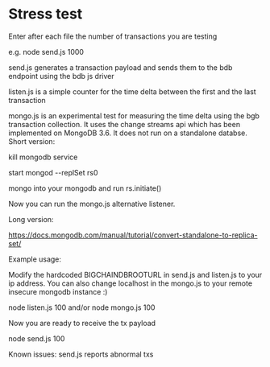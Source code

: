 # Stress test

Enter after each file the number of transactions you are testing

e.g.
node send.js 1000

send.js generates a transaction payload and sends them to the bdb endpoint using the bdb js driver

listen.js is a simple counter for the time delta between the first and the last transaction

mongo.js is an experimental test for measuring the time delta using the bgb transaction collection. It uses the change streams api which has been implemented on MongoDB 3.6. It does not run on a standalone databse. Short version:

kill mongodb service

start mongod --replSet rs0

mongo into your mongodb and run rs.initiate()

Now you can run the mongo.js alternative listener.

Long version:

https://docs.mongodb.com/manual/tutorial/convert-standalone-to-replica-set/

Example usage:

Modify the hardcoded BIGCHAINDBROOTURL in send.js and listen.js to your ip address. You can also change localhost in the mongo.js to your remote insecure mongodb instance :)


node listen.js 100 
and/or
node mongo.js 100

Now you are ready to receive the tx payload

node send.js 100


Known issues:
send.js reports abnormal txs
